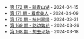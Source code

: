 * [第 172 期 - 骑青山湖](https://weekly.tw93.fun/posts/172-骑青山湖) - 2024-04-15
* [第 171 期 - 看虞美人](https://weekly.tw93.fun/posts/171-看虞美人) - 2024-04-09
* [第 170 期 - 杭州翠绿](https://weekly.tw93.fun/posts/170-杭州翠绿) - 2024-03-31
* [第 169 期 - 路边繁花](https://weekly.tw93.fun/posts/169-路边繁花) - 2024-03-26
* [第 168 期 - 想去现场](https://weekly.tw93.fun/posts/168-想去现场) - 2024-03-18
